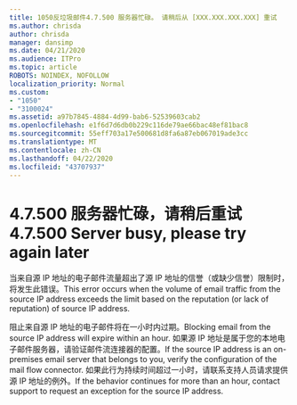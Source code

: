 ```yaml
---
title: 1050反垃圾邮件4.7.500 服务器忙碌。 请稍后从 [XXX.XXX.XXX.XXX] 重试
ms.author: chrisda
author: chrisda
manager: dansimp
ms.date: 04/21/2020
ms.audience: ITPro
ms.topic: article
ROBOTS: NOINDEX, NOFOLLOW
localization_priority: Normal
ms.custom:
- "1050"
- "3100024"
ms.assetid: a97b7845-4884-4d99-bab6-52539603cab2
ms.openlocfilehash: e1f6d7d6db0b229c116de79ae66bac48ef81bac8
ms.sourcegitcommit: 55eff703a17e500681d8fa6a87eb067019ade3cc
ms.translationtype: MT
ms.contentlocale: zh-CN
ms.lasthandoff: 04/22/2020
ms.locfileid: "43707937"
---
```

# <a name="47500-server-busy-please-try-again-later"></a><span data-ttu-id="138d1-103">4.7.500 服务器忙碌，请稍后重试</span><span class="sxs-lookup"><span data-stu-id="138d1-103">4.7.500 Server busy, please try again later</span></span>

<span data-ttu-id="138d1-104">当来自源 IP 地址的电子邮件流量超出了源 IP 地址的信誉（或缺少信誉）限制时，将发生此错误。</span><span class="sxs-lookup"><span data-stu-id="138d1-104">This error occurs when the volume of email traffic from the source IP address exceeds the limit based on the reputation (or lack of reputation) of source IP address.</span></span>

<span data-ttu-id="138d1-105">阻止来自源 IP 地址的电子邮件将在一小时内过期。</span><span class="sxs-lookup"><span data-stu-id="138d1-105">Blocking email from the source IP address will expire within an hour.</span></span> <span data-ttu-id="138d1-106">如果源 IP 地址是属于您的本地电子邮件服务器，请验证邮件流连接器的配置。</span><span class="sxs-lookup"><span data-stu-id="138d1-106">If the source IP address is an on-premises email server that belongs to you, verify the configuration of the mail flow connector.</span></span> <span data-ttu-id="138d1-107">如果此行为持续时间超过一小时，请联系支持人员请求提供源 IP 地址的例外。</span><span class="sxs-lookup"><span data-stu-id="138d1-107">If the behavior continues for more than an hour, contact support to request an exception for the source IP address.</span></span>
